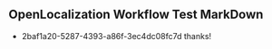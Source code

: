 ## OpenLocalization Workflow Test MarkDown
* 2baf1a20-5287-4393-a86f-3ec4dc08fc7d 
thanks!<!--HONumber=Mar16_HO3-->
